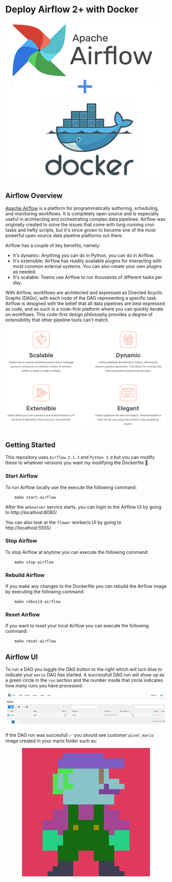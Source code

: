 # Deploy Airflow 2+ with Docker 

<p align="center">
<img src="https://github.com/andrew-block/airflow-docker/blob/39b95511b57b2f857a153b479e3d884bd239f5c8/resources/airflow_docker.png" width="500" height="500" />
</p>

## Airflow Overview
[Apache Airflow](https://airflow.apache.org/) is a platform for programmatically authoring, scheduling, and monitoring workflows. It is completely open source and is especially useful in architecting and orchestrating complex data pipelines. Airflow was originally created to solve the issues that come with long-running cron tasks and hefty scripts, but it's since grown to become one of the most powerful open source data pipeline platforms out there.

Airflow has a couple of key benefits, namely:

* It's dynamic: Anything you can do in Python, you can do in Airflow.
* It's extensible: Airflow has readily available plugins for interacting with most common external systems. You can also create your own plugins as needed.
* It's scalable: Teams use Airflow to run thousands of different tasks per day.

With Airflow, workflows are architected and expressed as Directed Acyclic Graphs (DAGs), with each node of the DAG representing a specific task. Airflow is designed with the belief that all data pipelines are best expressed as code, and as such is a code-first platform where you can quickly iterate on workflows. This code-first design philosophy provides a degree of extensibility that other pipeline tools can't match.

<p align="center">
<img src="https://github.com/andrew-block/airflow-docker/blob/39b95511b57b2f857a153b479e3d884bd239f5c8/resources/airflow_principles.png" />
</p>

## Getting Started

This repository uses `Airflow 2.1.3` and `Python 3.8` but you can modify these to whatever versions you want my modifying the Dockerfile 🐳.

### Start Airflow

To run Airflow locally use the execute the following command:

        make start-airflow
        
After the `webserver` service starts, you can login to the Airflow UI by going to http://localhost:8080/

You can also look at the `flower` worker/s UI by going to http://localhost:5555/

### Stop Airflow

To stop Airflow at anytime you can execute the following command:

        make stop-airflow
        
### Rebuild Airflow 

If you make any changes to the Dockerfile you can rebuild the Airflow image by executing the following command:

        make rebuild-airflow

### Reset Airflow

If you want to reset your local Airflow you can execute the following command:

        make reset-airflow
        
## Airflow UI

To run a DAG you toggle the DAG button to the right which will turn blue to indicate your `mario` DAG has started. A successfull DAG run will show up as a green circle in the `run` section and the number inside that circle indicates how many runs you have processed. 

<p align="center">
<img src="https://github.com/andrew-block/airflow-docker/blob/0974a551a58c42cd593cb8f61a6a1f68b392643b/resources/airflow_ui.png" />
</p>

If the DAG run was succesfull ✅ you should see customer `pixel_mario` image created in your mario folder such as:

<p align="center">
<img src="https://github.com/andrew-block/airflow-docker/blob/0da2e7b327bf65463f07ad444049d428b5426e24/mario/pixel_mario_%23579841.png" width="400" height=400" />
</p>

